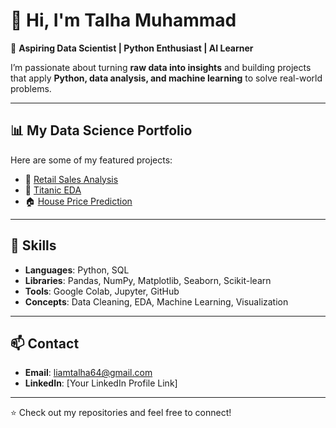 # 👋 Hi, I'm Talha Muhammad  

🚀 **Aspiring Data Scientist | Python Enthusiast | AI Learner**  

I’m passionate about turning **raw data into insights** and building projects that apply **Python, data analysis, and machine learning** to solve real-world problems.  

---

## 📊 My Data Science Portfolio  

Here are some of my featured projects:  

- 🛒 [Retail Sales Analysis](https://github.com/your-username/data-science-portfolio/tree/main/Project1_Retail_Sales)  
- 🚢 [Titanic EDA](https://github.com/your-username/data-science-portfolio/tree/main/Project2_Titanic_EDA)  
- 🏠 [House Price Prediction](https://github.com/your-username/data-science-portfolio/tree/main/Project3_House_Prices)  

---

## 🔧 Skills  

- **Languages**: Python, SQL  
- **Libraries**: Pandas, NumPy, Matplotlib, Seaborn, Scikit-learn  
- **Tools**: Google Colab, Jupyter, GitHub  
- **Concepts**: Data Cleaning, EDA, Machine Learning, Visualization  

---

## 📫 Contact  

- **Email**: liamtalha64@gmail.com  
- **LinkedIn**: [Your LinkedIn Profile Link]  

---

⭐️ Check out my repositories and feel free to connect!  

